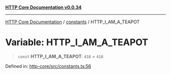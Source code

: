 [**HTTP Core Documentation v0.0.34**](../../README.md)

***

[HTTP Core Documentation](../../modules.md) / [constants](../README.md) / HTTP\_I\_AM\_A\_TEAPOT

# Variable: HTTP\_I\_AM\_A\_TEAPOT

> `const` **HTTP\_I\_AM\_A\_TEAPOT**: `418` = `418`

Defined in: [http-core/src/constants.ts:56](https://github.com/stonemjs/http-core/blob/8d2f265873c2a6f093cdaa7580ed7328bd078613/src/constants.ts#L56)
